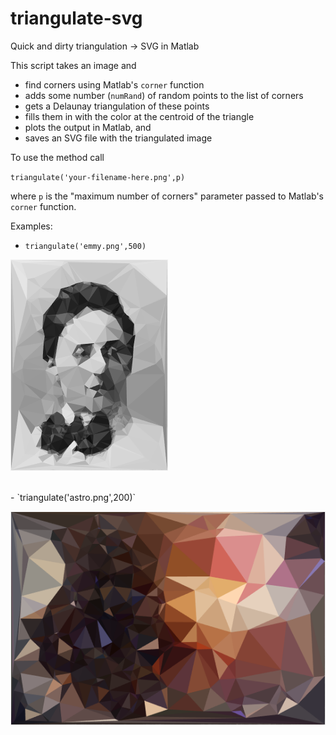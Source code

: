 # triangulate-svg
Quick and dirty triangulation -> SVG in Matlab

This script takes an image and 
- find corners using Matlab's `corner` function
- adds some number (`numRand`) of random points to the list of corners
- gets a Delaunay triangulation of these points
- fills them in with the color at the centroid of the triangle
- plots the output in Matlab, and
- saves an SVG file with the triangulated image 


To use the method call

`triangulate('your-filename-here.png',p)` 

where `p` is the "maximum number of corners" parameter passed to Matlab's `corner` function.


Examples: 
- `triangulate('emmy.png',500)` 

![Emmy Noether](https://github.com/ojwalch/triangulate-svg/blob/master/emmy_output.png "Emmy Noether")

<br>
- `triangulate('astro.png',200)` 

![Space](https://github.com/ojwalch/triangulate-svg/blob/master/astro_output.png "Space")
